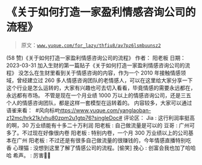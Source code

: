 # 《关于如何打造一家盈利情感咨询公司的流程》

> 原文：[`www.yuque.com/for_lazy/thfiu8/av7pz6lsmbuunsz2`](https://www.yuque.com/for_lazy/thfiu8/av7pz6lsmbuunsz2)

<ne-h2 id="8ae7d6e2" data-lake-id="8ae7d6e2"><ne-heading-ext><ne-heading-anchor></ne-heading-anchor><ne-heading-fold></ne-heading-fold></ne-heading-ext><ne-heading-content><ne-text id="u3cf2f44d">(58 赞)《关于如何打造一家盈利情感咨询公司的流程》</ne-text></ne-heading-content></ne-h2> <ne-p id="u2459ab13" data-lake-id="u2459ab13"><ne-text id="u265f8818">作者： 阳老板</ne-text></ne-p> <ne-p id="u53463436" data-lake-id="u53463436"><ne-text id="u7256aeba">日期：2023-03-31</ne-text></ne-p> <ne-p id="uc3a7e3d7" data-lake-id="uc3a7e3d7"><ne-text id="u56e94f6a">加入生财的第一篇贴子《关于如何打造一家盈利情感咨询公司的流程》</ne-text></ne-p> <ne-p id="uf2b65eb6" data-lake-id="uf2b65eb6"><ne-text id="ucb6ba046">没怎么在生财里看到关于情感咨询的内容，作为一个 2010 年接触情感领域，曾经建立过 260 多人情感咨询团队的老情感人，可以在这里给大家分享一下这个行业是怎么运转的，大家有兴趣也可去切入看看，毕竟情感的需要永远都在，永远都有市场。</ne-text></ne-p> <ne-p id="u5e5c76e4" data-lake-id="u5e5c76e4"><ne-text id="ue666592d">不管是现在一个月业绩 1000 万以上的情感咨询公司，还是三五个人的情感咨询团队，都是这样一套模型在运转着的。</ne-text></ne-p> <ne-p id="u498e76b1" data-lake-id="u498e76b1"><ne-text id="u4ef7b85b">内容较多，大家可以通过语雀来看：  #风向标#</ne-text>[<ne-text id="u754c19b8">https://www.yuque.com/yanglaoban-z12mc/hrk21k/vhu80zpm2u1gtp76?singleDoc#</ne-text>](https://www.yuque.com/yanglaoban-z12mc/hrk21k/vhu80zpm2u1gtp76?singleDoc#)</ne-p> <ne-hole id="u78a54324" data-lake-id="u78a54324"><ne-card data-card-name="hr" data-card-type="block" id="gJUaQ" data-event-boundary="card"><ne-p id="ua58e498c" data-lake-id="ua58e498c"><ne-text id="ua936bb5a">评论区：</ne-text></ne-p> <ne-p id="uedf04cd2" data-lake-id="uedf04cd2"><ne-text id="u405a8ef6">Jia : 这行利润率挺高的啊，30 万业绩能有十多二十万利润</ne-text> <ne-text id="u0eb0067f">阳老板 : 自己做流量是可以的</ne-text> <ne-text id="u4a527eb8">豆哥 : 广州可多了。不过现在好像很内卷</ne-text> <ne-text id="u8540233c">阳老板 : 特别内卷，一个月 300 万业绩以上的公司基本在广州</ne-text> <ne-text id="ue28b1ebc">阳老板 : 不过还是有很多自己做流量的很赚钱的，今年情感直播特别吃香</ne-text> <ne-text id="uadfafaba">心理猫 : 没想到这里了解了情感公司的流程。[偷笑]</ne-text> <ne-text id="uaab52cb3">挽心 : 创富会我也加了哈哈哈</ne-text> <ne-text id="u5d0541fd">希声。 : 厉害👍🏻</ne-text></ne-p></ne-card></ne-hole>